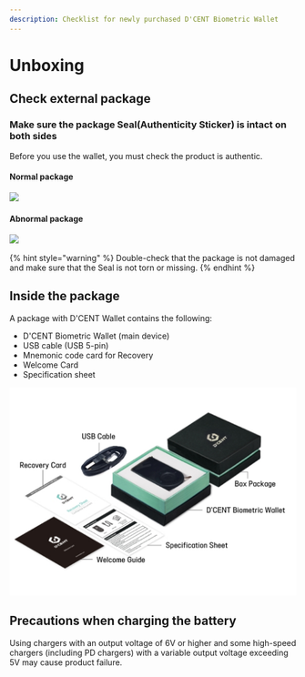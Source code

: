 ```yaml
---
description: Checklist for newly purchased D'CENT Biometric Wallet
---
```


# Unboxing

## Check external package

### Make sure the package Seal(Authenticity Sticker) is intact on both sides

Before you use the wallet, you must check the product is authentic.

#### Normal package

![](../.gitbook/assets/box\_sealed.png)

#### Abnormal package

![](../.gitbook/assets/box\_opened.png)

{% hint style="warning" %}
Double-check that the package is not damaged and make sure that the Seal is not torn or missing.&#x20;
{% endhint %}

## Inside the package

A package with D'CENT Wallet contains the following:

* D'CENT Biometric Wallet (main device)
* USB cable (USB 5-pin)
* Mnemonic code card for Recovery
* Welcome Card
* Specification sheet

![](<../.gitbook/assets/\_- (1).png>)

## Precautions when charging the battery&#x20;

Using chargers with an output voltage of 6V or higher and some high-speed chargers (including PD chargers) with a variable output voltage exceeding 5V may cause product failure.
